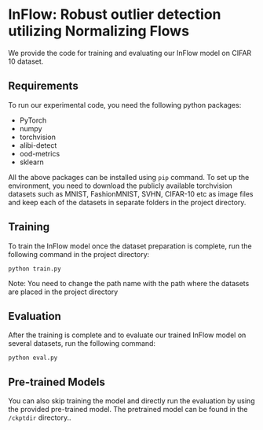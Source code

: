 
# InFlow: Robust outlier detection utilizing Normalizing Flows

We provide the code for training and evaluating our InFlow model on CIFAR 10 dataset. 

## Requirements

To run our experimental code, you need the following python packages:

* PyTorch
* numpy 
* torchvision
* alibi-detect
* ood-metrics
* sklearn


All the above packages can be installed using ```pip``` command. To set up the environment, you need to download the publicly available torchvision datasets such as MNIST, FashionMNIST, SVHN, CIFAR-10 etc as image files and keep each of the datasets in separate folders in the project directory. 

## Training

To train the InFlow model once the dataset preparation is complete, run the following command in the project directory:

```train
python train.py 
```
Note: You need to change the path name with the path where the datasets are placed in the project directory

## Evaluation

After the training is complete and to evaluate our trained InFlow model on several datasets, run the following command:

```eval
python eval.py 
```

## Pre-trained Models
You can also skip training the model and directly run the evaluation by using the provided pre-trained model. The pretrained model can be found in the ``` /ckptdir ``` directory.. 
